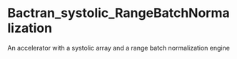 # Bactran_systolic_RangeBatchNormalization
An accelerator with a systolic array and a range batch normalization engine
